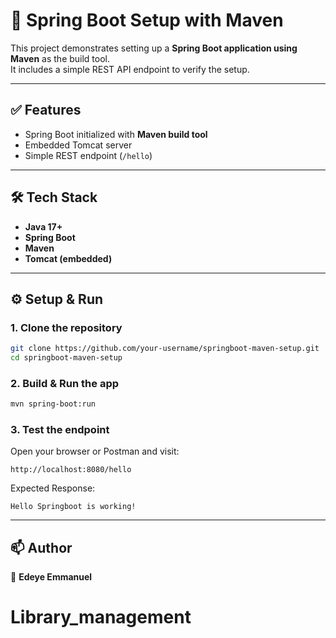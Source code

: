 # 🚀 Spring Boot Setup with Maven

This project demonstrates setting up a **Spring Boot application using Maven** as the build tool.  
It includes a simple REST API endpoint to verify the setup.

---

## ✅ Features
- Spring Boot initialized with **Maven build tool**
- Embedded Tomcat server
- Simple REST endpoint (`/hello`)

---

## 🛠️ Tech Stack
- **Java 17+**
- **Spring Boot**
- **Maven**
- **Tomcat (embedded)**

---

## ⚙️ Setup & Run

### 1. Clone the repository
```bash
git clone https://github.com/your-username/springboot-maven-setup.git
cd springboot-maven-setup
```

### 2. Build & Run the app
```bash
mvn spring-boot:run
```

### 3. Test the endpoint
Open your browser or Postman and visit:
```
http://localhost:8080/hello
```

Expected Response:
```text
Hello Springboot is working!
```

---

## 📫 Author
👤 **Edeye Emmanuel**
# Library_management
